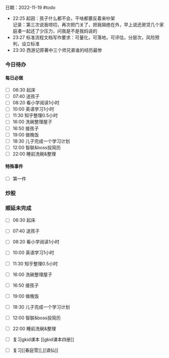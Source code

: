 日期：2022-11-19
#todo
- 22:25 起因：孩子什么都不会，干啥都要反着来吵架<br>记录：第三次说我唠叨，再次把门关了，把我隔绝在外，早上说还房贷几个家庭凑一起还了少压力，问我是不是我妈说的
- 23:27 标准流程文档写作要求：可量化，可落地，可评估，分层次，风险预判，设立标准
- 23:30 西游记原著中三个师兄弟谁的经历最惨
### 今日待办
#### 每日必做
- [ ] 06:30 起床
- [ ] 07:40 送孩子 
- [ ]  08:20 看小学阅读1小时
- [ ] 10:00 英语学习1小时
- [ ] 11:30 知乎整理0.5小时
- [ ] 16:00 洗碗整理屋子
- [ ] 16:50 接孩子 
- [ ] 19:00 做晚饭
- [ ] 18:30 儿子完成一个学习计划
- [ ] 12:00 智联&boss投简历
- [ ] 22:00 睡前洗碗&整理

#### 特殊事件
- [ ] 第一件 

### 炒股


### 顺延未完成
- [ ] 06:30 起床
- [ ] 07:40 送孩子 
- [ ]  08:20 看小学阅读1小时
- [ ] 10:00 英语学习1小时
- [ ] 11:30 知乎整理0.5小时
- [ ] 16:00 洗碗整理屋子
- [ ] 16:50 接孩子 
- [ ] 19:00 做晚饭
- [ ] 18:30 儿子完成一个学习计划
- [ ] 12:00 智联&boss投简历
- [ ] 22:00 睡前洗碗&整理
- [ ] 复习gkid课本 [[gkid课本四册]]
- [ ] 复习[[春庭雪]],[[谪仙]]


